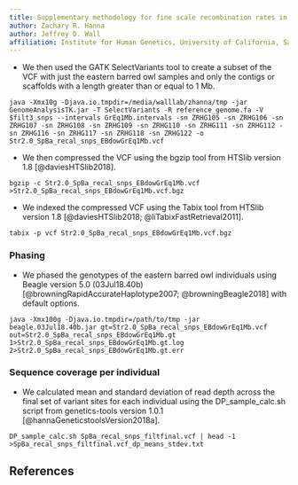 ```yaml
---
title: Supplementary methodology for fine scale recombination rates in barred owls (*Strix varia*) from eastern North America
author: Zachary R. Hanna
author: Jeffrey D. Wall
affiliation: Institute for Human Genetics, University of California, San Francisco, San Francisco, California, United States of America
---
```





* We then used the GATK SelectVariants tool to create a subset of the VCF with just the eastern barred owl samples and only the contigs or scaffolds with a length greater than or equal to 1 Mb.

```
java -Xmx10g -Djava.io.tmpdir=/media/walllab/zhanna/tmp -jar GenomeAnalysisTK.jar -T SelectVariants -R reference_genome.fa -V $filt3_snps --intervals GrEq1Mb.intervals -sn ZRHG105 -sn ZRHG106 -sn ZRHG107 -sn ZRHG108 -sn ZRHG109 -sn ZRHG110 -sn ZRHG111 -sn ZRHG112 -sn ZRHG116 -sn ZRHG117 -sn ZRHG118 -sn ZRHG122 -o Str2.0_SpBa_recal_snps_EBdowGrEq1Mb.vcf
```

* We then compressed the VCF using the bgzip tool from HTSlib version 1.8 [@daviesHTSlib2018].

```
bgzip -c Str2.0_SpBa_recal_snps_EBdowGrEq1Mb.vcf >Str2.0_SpBa_recal_snps_EBdowGrEq1Mb.vcf.bgz
```

* We indexed the compressed VCF using the Tabix tool from HTSlib version 1.8 [@daviesHTSlib2018; @liTabixFastRetrieval2011].

```
tabix -p vcf Str2.0_SpBa_recal_snps_EBdowGrEq1Mb.vcf.bgz
```

### Phasing

* We phased the genotypes of the eastern barred owl individuals using Beagle version 5.0 (03Jul18.40b) [@browningRapidAccurateHaplotype2007; @browningBeagle2018] with default options.

```
java -Xmx100g -Djava.io.tmpdir=/path/to/tmp -jar beagle.03Jul18.40b.jar gt=Str2.0_SpBa_recal_snps_EBdowGrEq1Mb.vcf out=Str2.0_SpBa_recal_snps_EBdowGrEq1Mb.gt 1>Str2.0_SpBa_recal_snps_EBdowGrEq1Mb.gt.log 2>Str2.0_SpBa_recal_snps_EBdowGrEq1Mb.gt.err
```



### Sequence coverage per individual

* We calculated mean and standard deviation of read depth across the final set of variant sites for each individual using the DP_sample_calc.sh script from genetics-tools version 1.0.1 [@hannaGeneticstoolsVersion2018a].

```
DP_sample_calc.sh SpBa_recal_snps_filtfinal.vcf | head -1 >SpBa_recal_snps_filtfinal.vcf_dp_means_stdev.txt
```





## References
